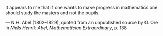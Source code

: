 It appears to me that if one wants to make progress in mathematics one should study the masters and not the pupils.

— N.H. Abel (1802–1829), quoted from an unpublished source by O. Ore in _Niels Henrik Abel, Mathematician Extraordinary_, p. 138
